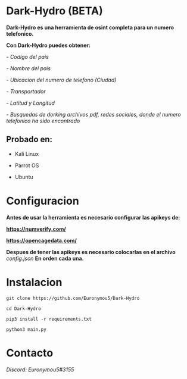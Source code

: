 # Dark-Hydro (BETA)
**Dark-Hydro es una herramienta de osint completa para un numero telefonico.**

**Con Dark-Hydro puedes obtener:**

  *- Codigo del pais*

  *- Nombre del pais*

  *- Ubicacion del numero de telefono (Ciudad)*

  *- Transportador*

  *- Latitud y Longitud*

  *- Busquedas de dorking archivos pdf, redes sociales, donde el numero telefonico ha sido encontrado*

## Probado en:

* Kali Linux

* Parrot OS

* Ubuntu

# Configuracion

**Antes de usar la herramienta es necesario configurar las apikeys de:**

**https://numverify.com/**

**https://opencagedata.com/**

**Despues de tener las apikeys es necesario colocarlas en el archivo** *config.json* **En orden cada una.**

# Instalacion

```
git clone https://github.com/Euronymou5/Dark-Hydro
```
```
cd Dark-Hydro
```
```
pip3 install -r requirements.txt
```
```
python3 main.py
```

# Contacto

*Discord: Euronymou5#3155*
